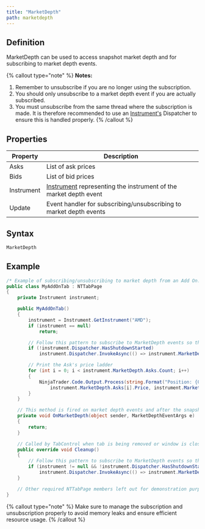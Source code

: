 ```yaml
---
title: "MarketDepth"
path: marketdepth
---
```


## Definition

MarketDepth can be used to access snapshot market depth and for subscribing to market depth events.

{% callout type="note" %}
**Notes:**

1. Remember to unsubscribe if you are no longer using the subscription.
2. You should only unsubscribe to a market depth event if you are actually subscribed.
3. You must unsubscribe from the same thread where the subscription is made. It is therefore recommended to use an [Instrument's](instrument) Dispatcher to ensure this is handled properly.
{% /callout %}

## Properties

| Property    | Description                                                             |
|-------------|-------------------------------------------------------------------------|
| Asks        | List of ask prices                                                      |
| Bids        | List of bid prices                                                      |
| Instrument  | [Instrument](instrument) representing the instrument of the market depth event |
| Update      | Event handler for subscribing/unsubscribing to market depth events      |

## Syntax

```csharp
MarketDepth
```

## Example

```csharp
/* Example of subscribing/unsubscribing to market depth from an Add On. */
public class MyAddOnTab : NTTabPage
{
    private Instrument instrument;

    public MyAddOnTab()
    {
        instrument = Instrument.GetInstrument("AMD");
        if (instrument == null)
            return;

        // Follow this pattern to subscribe to MarketDepth events so they may be unsubscribed from the same instrument thread
        if (!instrument.Dispatcher.HasShutdownStarted)
            instrument.Dispatcher.InvokeAsync(() => instrument.MarketDepth.Update += OnMarketDepth);

        // Print the Ask's price ladder
        for (int i = 0; i < instrument.MarketDepth.Asks.Count; i++)
        {
            NinjaTrader.Code.Output.Process(string.Format("Position: {0} Price: {1} Volume: {2}", i,
                instrument.MarketDepth.Asks[i].Price, instrument.MarketDepth.Asks[i].Volume), PrintTo.OutputTab1);
        }
    }

    // This method is fired on market depth events and after the snapshot data is updated.
    private void OnMarketDepth(object sender, MarketDepthEventArgs e)
    {
        return;
    }

    // Called by TabControl when tab is being removed or window is closed
    public override void Cleanup()
    {
        // Follow this pattern to subscribe to MarketDepth events so they may be unsubscribed from the same instrument thread
        if (instrument != null && !instrument.Dispatcher.HasShutdownStarted)
            instrument.Dispatcher.InvokeAsync(() => instrument.MarketDepth.Update -= OnMarketDepth);
    }

    // Other required NTTabPage members left out for demonstration purposes. Be sure to add them in your own code.
}
```

{% callout type="note" %}
Make sure to manage the subscription and unsubscription properly to avoid memory leaks and ensure efficient resource usage.
{% /callout %}
